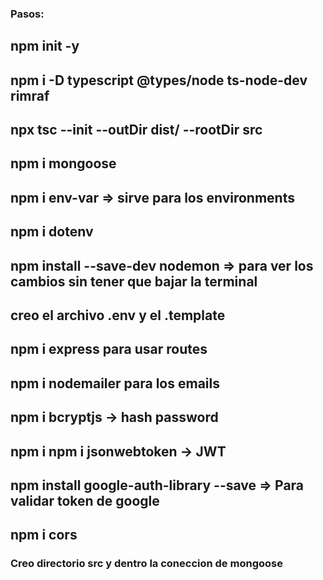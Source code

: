 ### Pasos: 

## npm init -y
## npm i -D typescript @types/node ts-node-dev rimraf
## npx tsc --init --outDir dist/ --rootDir src
## npm i mongoose
## npm i env-var => sirve para los environments
## npm i dotenv 
## npm install --save-dev nodemon => para ver los cambios sin tener que bajar la terminal
## creo el archivo .env y el .template
## npm i express para usar routes 
## npm i nodemailer para los emails
## npm i bcryptjs -> hash password
## npm i npm i jsonwebtoken -> JWT
## npm install google-auth-library --save => Para validar token de google
## npm i cors 
### Creo directorio src y dentro la coneccion de mongoose